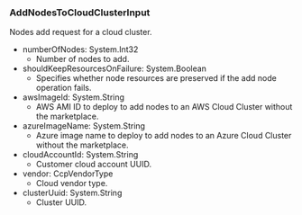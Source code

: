 ### AddNodesToCloudClusterInput
Nodes add request for a cloud cluster.

- numberOfNodes: System.Int32
  - Number of nodes to add.
- shouldKeepResourcesOnFailure: System.Boolean
  - Specifies whether node resources are preserved if the add node operation fails.
- awsImageId: System.String
  - AWS AMI ID to deploy to add nodes to an AWS Cloud Cluster without the marketplace.
- azureImageName: System.String
  - Azure image name to deploy to add nodes to an Azure Cloud Cluster without the marketplace.
- cloudAccountId: System.String
  - Customer cloud account UUID.
- vendor: CcpVendorType
  - Cloud vendor type.
- clusterUuid: System.String
  - Cluster UUID.

